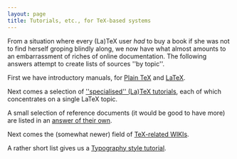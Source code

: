 ```yaml
---
layout: page
title: Tutorials, etc., for TeX-based systems
---
```


From a situation where every (La)TeX user _had_ to buy a book
if she was not to find herself groping blindly along, we now have what
almost amounts to an embarrassment of riches of online documentation.
The following answers attempt to create lists of sources ''by topic''.

First we have introductory manuals, for
[Plain TeX](./FAQ-man-tex.html) and [LaTeX](./FAQ-man-latex.html).

Next comes a selection of
[''specialised'' (La)TeX tutorials](./FAQ-tutbitslatex.html),
each of which concentrates on a single LaTeX topic.

A small selection of reference documents (it would be good to have
more) are listed in an [answer of their own](./FAQ-ref-doc.html).

Next comes the (somewhat newer) field of 
[TeX-related WIKIs](./FAQ-doc-wiki.html).

A rather short list gives us a 
[Typography style tutorial](./FAQ-typo-style.html).

